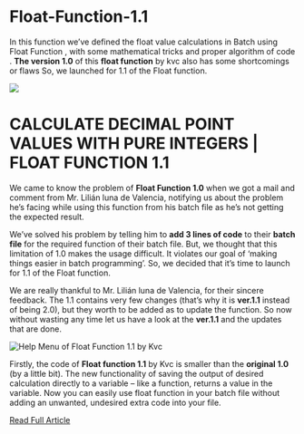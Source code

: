 # Float-Function-1.1
In this function we’ve defined the float value calculations in Batch using Float Function , with some mathematical tricks and proper algorithm of code . **The version 1.0** of this **float function** by kvc also has some shortcomings or flaws So, we launched for 1.1 of the Float function.

![](https://i2.wp.com/www.thebateam.org/wp-content/uploads/2020/03/Float-1.1.gif?fit=819%2C505&ssl=1)

# CALCULATE DECIMAL POINT VALUES WITH PURE INTEGERS | FLOAT FUNCTION 1.1
We came to know the  problem of **Float Function 1.0** when we got a mail and comment from Mr. Lilián luna de Valencia, notifying us about the problem he’s facing while using this function from his batch file as he’s not getting the expected result.


We’ve solved his problem by telling him to **add 3 lines of code** to their **batch file** for the required function of their batch file. But, we thought that this limitation of 1.0 makes the usage difficult. It violates our goal of ‘making things easier in batch programming’. So, we decided that it’s time to launch for 1.1 of the Float function.

We are really thankful to Mr. Lilián luna de Valencia, for their sincere feedback. The 1.1 contains very few changes (that’s why it is **ver.1.1** instead of being 2.0), but they worth to be added as to update the function. So now without wasting any time let us have a look at the **ver.1.1** and the updates that are done.

![Help Menu of Float Function 1.1 by Kvc](
https://i0.wp.com/www.thebateam.org/wp-content/uploads/2018/12/32-2.png?resize=768%2C403&ssl=1)

Firstly, the code of **Float function 1.1** by Kvc is smaller than the **original 1.0** (by a little bit). The new functionality of saving the output of desired calculation directly to a variable – like a function, returns a value in the variable. Now you can easily use float function in your batch file without adding an unwanted, undesired extra code into your file.

[Read Full Article](https://www.thebateam.org/2019/06/float-function-in-batch-v-1-1-by-kvc/)
